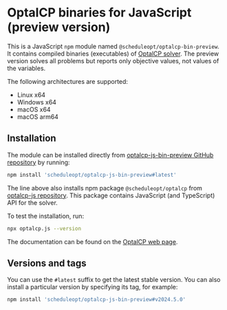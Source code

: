 # OptalCP binaries for JavaScript (preview version)

This is a JavaScript `npm` module named `@scheduleopt/optalcp-bin-preview`.
It contains compiled binaries (executables) of [OptalCP solver](https://optalcp.com).
The preview version solves all problems but reports only objective values, not values of the variables.

The following architectures are supported:

* Linux x64
* Windows x64
* macOS x64
* macOS arm64

## Installation

The module can be installed directly from [optalcp-js-bin-preview GitHub repository](https://github.com/ScheduleOpt/optalcp-js-bin-preview) by running:

```sh
npm install 'scheduleopt/optalcp-js-bin-preview#latest'
```

The line above also installs npm package `@scheduleopt/optalcp` from [optalcp-js repository](https://github.com/ScheduleOpt/optalcp-js).
This package contains JavaScript (and TypeScript) API for the solver.

To test the installation, run:

```sh
npx optalcp.js --version
```

The documentation can be found on the [OptalCP web page](https://optalcp.com/docs/api).

## Versions and tags

You can use the `#latest` suffix to get the latest stable version.
You can also install a particular version by specifying its tag, for example:

```sh
npm install 'scheduleopt/optalcp-js-bin-preview#v2024.5.0'
```
